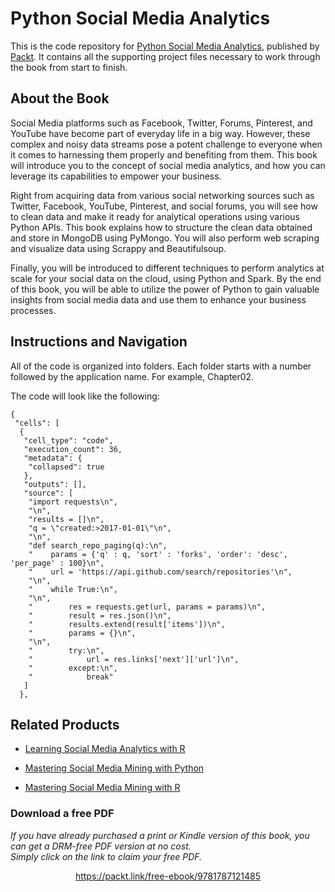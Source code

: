# Python Social Media Analytics
This is the code repository for [Python Social Media Analytics](https://www.packtpub.com/big-data-and-business-intelligence/python-social-media-analytics?utm_source=github&utm_medium=repository&utm_campaign=9781787121485), published by [Packt](https://www.packtpub.com/?utm_source=github). It contains all the supporting project files necessary to work through the book from start to finish.
## About the Book
Social Media platforms such as Facebook, Twitter, Forums, Pinterest, and YouTube have become part of everyday life in a big way. However, these complex and noisy data streams pose a potent challenge to everyone when it comes to harnessing them properly and benefiting from them. This book will introduce you to the concept of social media analytics, and how you can leverage its capabilities to empower your business.


Right from acquiring data from various social networking sources such as Twitter, Facebook, YouTube, Pinterest, and social forums, you will see how to clean data and make it ready for analytical operations using various Python APIs. This book explains how to structure the clean data obtained and store in MongoDB using PyMongo. You will also perform web scraping and visualize data using Scrappy and Beautifulsoup. 


Finally, you will be introduced to different techniques to perform analytics at scale for your social data on the cloud, using Python and Spark. By the end of this book, you will be able to utilize the power of Python to gain valuable insights from social media data and use them to enhance your business processes.

## Instructions and Navigation
All of the code is organized into folders. Each folder starts with a number followed by the application name. For example, Chapter02.



The code will look like the following:
```
{
 "cells": [
  {
   "cell_type": "code",
   "execution_count": 36,
   "metadata": {
    "collapsed": true
   },
   "outputs": [],
   "source": [
    "import requests\n",
    "\n",
    "results = []\n",
    "q = \"created:>2017-01-01\"\n",
    "\n",
    "def search_repo_paging(q):\n",
    "    params = {'q' : q, 'sort' : 'forks', 'order': 'desc', 'per_page' : 100}\n",
    "    url = 'https://api.github.com/search/repositories'\n",
    "\n",
    "    while True:\n",
    "\n",
    "        res = requests.get(url, params = params)\n",
    "        result = res.json()\n",
    "        results.extend(result['items'])\n",
    "        params = {}\n",
    "\n",
    "        try:\n",
    "            url = res.links['next']['url']\n",
    "        except:\n",
    "            break"
   ]
  },
```



## Related Products
* [Learning Social Media Analytics with R](https://www.packtpub.com/big-data-and-business-intelligence/learning-social-media-analytics-r?utm_source=github&utm_medium=repository&utm_campaign=9781787127524)

* [Mastering Social Media Mining with Python](https://www.packtpub.com/big-data-and-business-intelligence/mastering-social-media-mining-python?utm_source=github&utm_medium=repository&utm_campaign=9781783552016)

* [Mastering Social Media Mining with R](https://www.packtpub.com/big-data-and-business-intelligence/mastering-social-media-mining-r?utm_source=github&utm_medium=repository&utm_campaign=9781784396312)
### Download a free PDF

 <i>If you have already purchased a print or Kindle version of this book, you can get a DRM-free PDF version at no cost.<br>Simply click on the link to claim your free PDF.</i>
<p align="center"> <a href="https://packt.link/free-ebook/9781787121485">https://packt.link/free-ebook/9781787121485 </a> </p>
